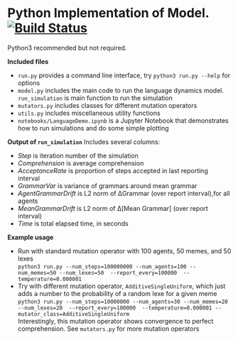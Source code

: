 # Python Implementation of Model.  [![Build Status](https://travis-ci.org/mmorini/langevosfi.svg?branch=python)](https://travis-ci.org/mmorini/langevosfi)
Python3 recommended but not required.

**Included files**
* `run.py` provides a command line interface, try `python3 run.py --help`  for options
* `model.py` includes the main code to run the language dynamics model. `run_simulation` is main function to run the simulation
* `mutators.py` includes classes for different mutation operators
* `utils.py` includes miscellaneous utility functions
* `notebooks/LanguageDemo.ipynb` is a Jupyter Notebook that demonstrates how to run simulations and do some simple plotting

**Output of `run_simulation`**
Includes several columns:
* *Step* is iteration number of the simulation
* *Comprehension* is average comprehension
* *AcceptanceRate* is proportion of steps accepted in last reporting interval
* *GrammarVar* is variance of grammars around mean grammar
* *AgentGrammarDrift* is L2 norm of ΔGrammar (over report interval),for all agents
* *MeanGrammarDrift* is L2 norm of Δ\[Mean Grammar\] (over report interval)
* *Time* is total elapsed time, in seconds

**Example usage**
* Run with standard mutation operator with 100 agents, 50 memes, and 50 lexes  
``python3 run.py --num_steps=100000000 --num_agents=100 --num_memes=50 --num_lexes=50  --report_every=100000  --temperature=0.000001``
* Try with different mutation operator, `AdditiveSingleUniform`, which just adds a number to the probability of a random lexe for a given meme  
``python3 run.py --num_steps=10000000 --num_agents=30 --num_memes=20 --num_lexes=20  --report_every=100000  --temperature=0.000001 --mutator_class=AdditiveSingleUniform``  
Interestingly, this mutation operator shows convergence to perfect comprehension. See `mutators.py` for more mutation operators
